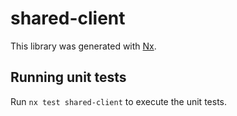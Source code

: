 # shared-client

This library was generated with [Nx](https://nx.dev).

## Running unit tests

Run `nx test shared-client` to execute the unit tests.
